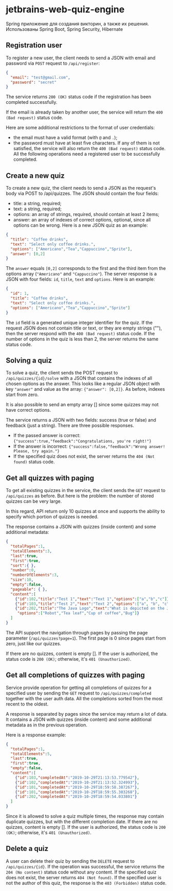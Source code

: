 # jetbrains-web-quiz-engine
Spring приложение для создания викторин, а также их решения. Использованы Spring Boot, Spring Security, Hibernate

## Registration user
To register a new user, the client needs to send a JSON with email and password via `POST` request to `/api/register`:
```json
{
  "email": "test@gmail.com",
  "password": "secret"
}
```
The service returns `200 (OK)` status code if the registration has been completed successfully.

If the email is already taken by another user, the service will return the `400 (Bad request)` status code.

Here are some additional restrictions to the format of user credentials:
- the email must have a valid format (with `@` and `.`);
- the password must have at least five characters.
If any of them is not satisfied, the service will also return the `400 (Bad request)` status code.
All the following operations need a registered user to be successfully completed.
## Create a new quiz
To create a new quiz, the client needs to send a JSON as the request's body via POST to /api/quizzes. The JSON should contain the four fields:

- title: a string, required;
- text: a string, required;
- options: an array of strings, required, should contain at least 2 items;
- answer: an array of indexes of correct options, optional, since all options can be wrong.
Here is a new JSON quiz as an example:
```json
{
  "title": "Coffee drinks",
  "text": "Select only coffee drinks.",
  "options": ["Americano","Tea","Cappuccino","Sprite"],
  "answer": [0,2]
}
```
The `answer` equals `[0,2]` corresponds to the first and the third item from the options array (`"Americano"` and `"Cappuccino"`).
The server response is a JSON with four fields: `id`, `title`, `text` and `options`. Here is an example:
```json
{
  "id": 1,
  "title": "Coffee drinks",
  "text": "Select only coffee drinks.",
  "options": ["Americano","Tea","Cappuccino","Sprite"]
}
```
The `id` field is a generated unique integer identifier for the quiz.
If the request JSON does not contain title or text, or they are empty strings (""), then the server respond with the `400 (Bad request)` status code. If the number of options in the quiz is less than 2, the server returns the same status code.

## Solving a quiz
To solve a quiz, the client sends the POST request to `/api/quizzes/{id}/solve` with a JSON that contains the indexes of all chosen options as the answer. This looks like a regular JSON object with key `"answer"` and value as the array: `{"answer": [0,2]}`. As before, indexes start from zero.

It is also possible to send an empty array [] since some quizzes may not have correct options.

The service returns a JSON with two fields: success (true or false) and feedback (just a string). There are three possible responses.

- If the passed answer is correct:
`{"success":true,"feedback":"Congratulations, you're right!"}`
- If the answer is incorrect:
`{"success":false,"feedback":"Wrong answer! Please, try again."}`
- If the specified quiz does not exist, the server returns the `404 (Not found)` status code.
## Get all quizzes with paging
To get all existing quizzes in the service, the client sends the `GET` request to `/api/quizzes` as before. But here is the problem: the number of stored quizzes can be very large.

In this regard, API return only 10 quizzes at once and supports the ability to specify which portion of quizzes is needed.

The response contains a JSON with quizzes (inside content) and some additional metadata:
```json
{
  "totalPages":1,
  "totalElements":3,
  "last":true,
  "first":true,
  "sort":{ },
  "number":0,
  "numberOfElements":3,
  "size":10,
  "empty":false,
  "pageable": { },
  "content":[
    {"id":102,"title":"Test 1","text":"Text 1","options":["a","b","c"]},
    {"id":103,"title":"Test 2","text":"Text 2","options":["a", "b", "c", "d"]},
    {"id":202,"title":"The Java Logo","text":"What is depicted on the Java logo?",
     "options":["Robot","Tea leaf","Cup of coffee","Bug"]}
  ]
}
```

The API support the navigation through pages by passing the page parameter (`/api/quizzes?page=1`). The first page is 0 since pages start from zero, just like our quizzes.

If there are no quizzes, content is empty []. If the user is authorized, the status code is `200 (OK)`; otherwise, it's `401 (Unauthorized)`.
## Get all completions of quizzes with paging
Service provide operation for getting all completions of quizzes for a specified user by sending the `GET` request to `/api/quizzes/completed` together with the user auth data. All the completions sorted from the most recent to the oldest.

A response is separated by pages since the service may return a lot of data. It contains a JSON with quizzes (inside content) and some additional metadata as in the previous operation.

Here is a response example:
```json
{
  "totalPages":1,
  "totalElements":5,
  "last":true,
  "first":true,
  "empty":false,
  "content":[
    {"id":103,"completedAt":"2019-10-29T21:13:53.779542"},
    {"id":102,"completedAt":"2019-10-29T21:13:52.324993"},
    {"id":101,"completedAt":"2019-10-29T18:59:58.387267"},
    {"id":101,"completedAt":"2019-10-29T18:59:55.303268"},
    {"id":202,"completedAt":"2019-10-29T18:59:54.033801"}
  ]
}
```
Since it is allowed to solve a quiz multiple times, the response may contain duplicate quizzes, but with the different completion date.
If there are no quizzes, content is empty []. If the user is authorized, the status code is `200 (OK)`; otherwise, it's `401 (Unauthorized)`.
## Delete a quiz
A user can delete their quiz by sending the `DELETE` request to `/api/quizzes/{id}`.
If the operation was successful, the service returns the `204 (No content)` status code without any content.
If the specified quiz does not exist, the server returns `404 (Not found)`. If the specified user is not the author of this quiz, the response is the `403 (Forbidden)` status code.
